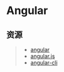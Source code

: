 # Angular

## 资源

> - [angular](https://github.com/angular/angular)
> - [angular.js](https://github.com/angular/angular.js)
> - [angular-cli](https://github.com/angular/angular-cli)


